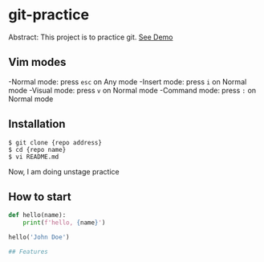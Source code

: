 # git-practice

Abstract: This project is to practice git.
[See Demo](http://www.google.com/)

## Vim modes

-Normal mode: press `esc` on Any mode
-Insert mode: press `i` on Normal mode
-Visual mode: press `v` on Normal mode
-Command mode: press `:` on Normal mode

## Installation

```shell
$ git clone {repo address}
$ cd {repo name}
$ vi README.md
```

Now, I am doing unstage practice

## How to start

```python
def hello(name):
    print(f'hello, {name}')

hello('John Doe')

## Features
